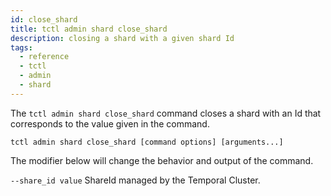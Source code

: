```yaml
---
id: close_shard
title: tctl admin shard close_shard
description: closing a shard with a given shard Id
tags:
  - reference
  - tctl
  - admin
  - shard
---
```


The `tctl admin shard close_shard` command closes a shard with an Id that corresponds to the value given in the command.

`tctl admin shard close_shard [command options] [arguments...]`

The modifier below will change the behavior and output of the command.

`--share_id value`
ShareId managed by the Temporal Cluster.
